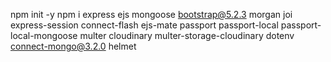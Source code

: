 npm init -y
npm i express ejs mongoose
bootstrap@5.2.3
morgan
joi
express-session
connect-flash
ejs-mate
passport passport-local passport-local-mongoose
multer
cloudinary
multer-storage-cloudinary
dotenv
connect-mongo@3.2.0
helmet
